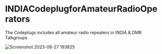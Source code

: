 # INDIACodeplugforAmateurRadioOperators
The Codeplugs includes all amateur radio  repeaters in INDIA &amp; DMR Talkgroups

![Screenshot 2023-06-27 193825](https://github.com/sailikhitradio/INDIACodeplugforAmateurRadioOperators/assets/137906273/781799ee-0eea-4afd-af52-269c79a36776)
